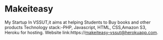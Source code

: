 # Makeiteasy
My Startup In VSSUT,it aims at helping Students to Buy books and other products
Technology stack:-PHP, Javascript, HTML, CSS,Amazon S3, Heroku for hosting. Website link:https://makeiteasy-vssut@herokuapp.com. 
